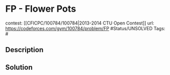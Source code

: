# FP - Flower Pots

contest: [[CFICPC/100784/100784|2013-2014 CTU Open Contest]]
url: https://codeforces.com/gym/100784/problem/FP
#Status/UNSOLVED
Tags: #

## Description

## Solution

